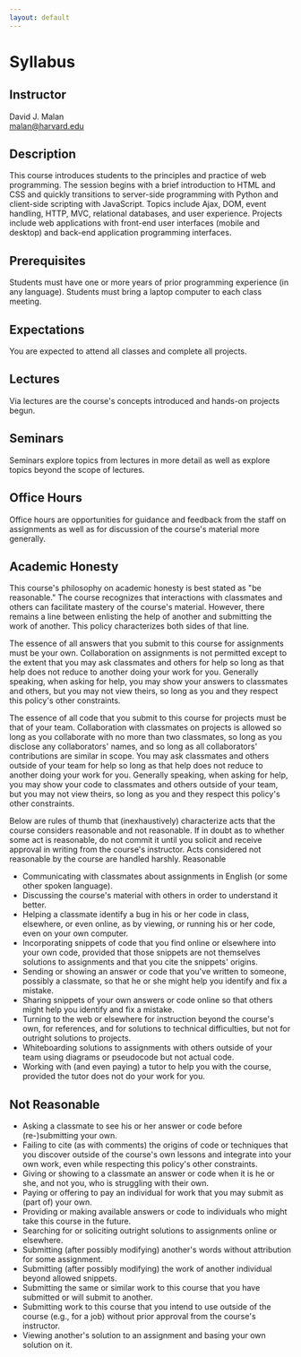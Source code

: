 ```yaml
---
layout: default
---
```


# Syllabus

## Instructor

David J. Malan  
[malan@harvard.edu](malan@harvard.edu)

## Description

This course introduces students to the principles and practice of web programming. The session begins with a brief introduction to HTML and CSS and quickly transitions to server-side programming with Python and client-side scripting with JavaScript. Topics include Ajax, DOM, event handling, HTTP, MVC, relational databases, and user experience. Projects include web applications with front-end user interfaces (mobile and desktop) and back-end application programming interfaces.

## Prerequisites

Students must have one or more years of prior programming experience (in any language). Students must bring a laptop computer to each class meeting.

## Expectations

You are expected to attend all classes and complete all projects.

## Lectures

Via lectures are the course's concepts introduced and hands-on projects begun.

## Seminars

Seminars explore topics from lectures in more detail as well as explore topics beyond the scope of lectures.

## Office Hours

Office hours are opportunities for guidance and feedback from the staff on assignments as well as for discussion of the course's material more generally.

## Academic Honesty

This course's philosophy on academic honesty is best stated as "be reasonable." The course recognizes that interactions with classmates and others can facilitate mastery of the course's material. However, there remains a line between enlisting the help of another and submitting the work of another. This policy characterizes both sides of that line.

The essence of all answers that you submit to this course for assignments must be your own. Collaboration on assignments is not permitted except to the extent that you may ask classmates and others for help so long as that help does not reduce to another doing your work for you. Generally speaking, when asking for help, you may show your answers to classmates and others, but you may not view theirs, so long as you and they respect this policy's other constraints.

The essence of all code that you submit to this course for projects must be that of your team. Collaboration with classmates on projects is allowed so long as you collaborate with no more than two classmates, so long as you disclose any collaborators' names, and so long as all collaborators' contributions are similar in scope. You may ask classmates and others outside of your team for help so long as that help does not reduce to another doing your work for you. Generally speaking, when asking for help, you may show your code to classmates and others outside of your team, but you may not view theirs, so long as you and they respect this policy's other constraints.

Below are rules of thumb that (inexhaustively) characterize acts that the course considers reasonable and not reasonable. If in doubt as to whether some act is reasonable, do not commit it until you solicit and receive approval in writing from the course's instructor. Acts considered not reasonable by the course are handled harshly.
Reasonable

- Communicating with classmates about assignments in English (or some other spoken language).
- Discussing the course's material with others in order to understand it better.
- Helping a classmate identify a bug in his or her code in class, elsewhere, or even online, as by viewing, or running his or her code, even on your own computer.
- Incorporating snippets of code that you find online or elsewhere into your own code, provided that those snippets are not themselves solutions to assignments and that you cite the snippets' origins.
- Sending or showing an answer or code that you've written to someone, possibly a classmate, so that he or she might help you identify and fix a mistake.
- Sharing snippets of your own answers or code online so that others might help you identify and fix a mistake.
- Turning to the web or elsewhere for instruction beyond the course's own, for references, and for solutions to technical difficulties, but not for outright solutions to projects.
- Whiteboarding solutions to assignments with others outside of your team using diagrams or pseudocode but not actual code.
- Working with (and even paying) a tutor to help you with the course, provided the tutor does not do your work for you.

## Not Reasonable

- Asking a classmate to see his or her answer or code before (re-)submitting your own.
- Failing to cite (as with comments) the origins of code or techniques that you discover outside of the course's own lessons and integrate into your own work, even while respecting this policy's other constraints.
- Giving or showing to a classmate an answer or code when it is he or she, and not you, who is struggling with their own.
- Paying or offering to pay an individual for work that you may submit as (part of) your own.
- Providing or making available answers or code to individuals who might take this course in the future.
- Searching for or soliciting outright solutions to assignments online or elsewhere.
- Submitting (after possibly modifying) another's words without attribution for some assignment.
- Submitting (after possibly modifying) the work of another individual beyond allowed snippets.
- Submitting the same or similar work to this course that you have submitted or will submit to another.
- Submitting work to this course that you intend to use outside of the course (e.g., for a job) without prior approval from the course's instructor.
- Viewing another's solution to an assignment and basing your own solution on it.
